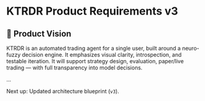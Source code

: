 # KTRDR Product Requirements v3

## 🎯 Product Vision
KTRDR is an automated trading agent for a single user, built around a neuro-fuzzy decision engine. It emphasizes visual clarity, introspection, and testable iteration. It will support strategy design, evaluation, paper/live trading — with full transparency into model decisions.

...

Next up: Updated architecture blueprint (`v3`).